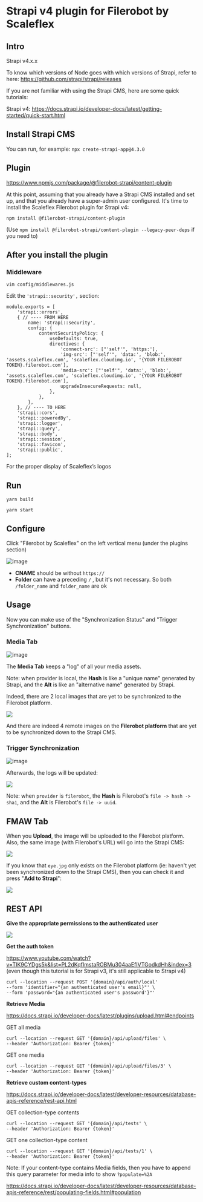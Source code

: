 # Strapi v4 plugin for Filerobot by Scaleflex

## Intro

Strapi v4.x.x

To know which versions of Node goes with which versions of Strapi, refer to here: https://github.com/strapi/strapi/releases

If you are not familiar with using the Strapi CMS, here are some quick tutorials:

Strapi v4: https://docs.strapi.io/developer-docs/latest/getting-started/quick-start.html

## Install Strapi CMS

You can run, for example: `npx create-strapi-app@4.3.0`

## Plugin

https://www.npmjs.com/package/@filerobot-strapi/content-plugin

At this point, assuming that you already have a Strapi CMS installed and set up, and that you already have a super-admin user configured. It's time to install the Scaleflex Filerobot plugin for Strapi v4:

`npm install @filerobot-strapi/content-plugin`

(Use `npm install @filerobot-strapi/content-plugin --legacy-peer-deps` if you need to)

## After you install the plugin

### Middleware

`vim config/middlewares.js`

Edit the `'strapi::security',` section:

```
module.exports = [
    'strapi::errors',
    { // ---- FROM HERE
        name: 'strapi::security',
        config: {
            contentSecurityPolicy: {
                useDefaults: true,
                directives: {
                    'connect-src': ["'self'", 'https:'],
                    'img-src': ["'self'", 'data:', 'blob:', 'assets.scaleflex.com', 'scaleflex.cloudimg.io', '{YOUR FILEROBOT TOKEN}.filerobot.com'],
                    'media-src': ["'self'", 'data:', 'blob:', 'assets.scaleflex.com', 'scaleflex.cloudimg.io', '{YOUR FILEROBOT TOKEN}.filerobot.com'],
                    upgradeInsecureRequests: null,
                },
            },
        },
    }, // ---- TO HERE
    'strapi::cors',
    'strapi::poweredBy',
    'strapi::logger',
    'strapi::query',
    'strapi::body',
    'strapi::session',
    'strapi::favicon',
    'strapi::public',
];
```

For the proper display of Scaleflex’s logos

## Run

`yarn build`

`yarn start`

## Configure

Click "Filerobot by Scaleflex" on the left vertical menu (under the plugins section)

![image](https://user-images.githubusercontent.com/20809372/210230101-1740f1c5-9491-4391-b28c-db3a729d0d3d.png)

- **CNAME** should be without `https://`
- **Folder** can have a preceding `/` , but it's not necessary. So both `/folder_name` and `folder_name` are ok

## Usage

Now you can make use of the "Synchronization Status" and "Trigger Synchronization" buttons.

### Media Tab

![image](https://user-images.githubusercontent.com/20809372/210230292-c9c90b68-a311-4981-977b-3b9802ea5243.png)

The **Media Tab** keeps a "log" of all your media assets.

Note: when provider is local, the **Hash** is like a "unique name" generated by Strapi, and the **Alt** is like an "alternative name" generated by Strapi.

Indeed, there are 2 local images that are yet to be synchronized to the Filerobot platform.

![](https://opendocs-global.airstore.io/d82bf1f9bbda471f279c22d95d7d695012095a0d0b6d9c53dc64f7a562f9b1af.png)

And there are indeed 4 remote images on the **Filerobot platform** that are yet to be synchronized down to the Strapi CMS.

### Trigger Synchronization

![image](https://user-images.githubusercontent.com/20809372/210230408-8d37d416-5a64-4986-8b42-6575c4564ed7.png)

Afterwards, the logs will be updated:

![](https://store.filerobot.com/opendocs-global/ffe8b5a749a10c1e8cb426854d86b00addded6aaa99584ac0a751f6f2a1aec9b.png)

Note: when `provider` is `filerobot`, the **Hash** is Filerobot's `file -> hash -> sha1`, and the **Alt** is Filerobot's `file -> uuid`.

## FMAW Tab

When you **Upload**, the image will be uploaded to the Filerobot platform. Also, the same image (with Filerobot's URL) will go into the Strapi CMS:

![](https://store.filerobot.com/opendocs-global/38020c7d81a7cb3b77935806f291d101a37cb3a364d1594d87a07a0d1ca8778c.png)

If you know that `eye.jpg` only exists on the Filerobot platform (ie: haven't yet been synchronized down to the Strapi CMS), then you can check it and press "**Add to Strapi**":

![](https://store.filerobot.com/opendocs-global/23f21c7e73c0940041ba24a6c80ff9e43f72f61b203f2cacd02cfde6b4549ab5.png)

## REST API

**Give the appropriate permissions to the authenticated user**

![](https://store.filerobot.com/opendocs-global/project_test/113df0317493b932791a716f3e0962d92a26211e42110fdb248d6046507c92e1.png)

**Get the auth token**

https://www.youtube.com/watch?v=TIK9CYDgs5k&list=PL2dKqfImstaROBMu304aaEfIVTGodkdHh&index=3 (even though this tutorial is for Strapi v3, it's still applicable to Strapi v4)

```
curl --location --request POST '{domain}/api/auth/local' 
--form 'identifier="{an authenticated user's email}"' \
--form 'password="{an authenticated user's password'}"'
```

**Retrieve Media**

https://docs.strapi.io/developer-docs/latest/plugins/upload.html#endpoints

GET all media

```
curl --location --request GET '{domain}/api/upload/files' \
--header 'Authorization: Bearer {token}'
```

GET one media

```
curl --location --request GET '{domain}/api/upload/files/3' \
--header 'Authorization: Bearer {token}'
```

**Retrieve custom content-types**

https://docs.strapi.io/developer-docs/latest/developer-resources/database-apis-reference/rest-api.html

GET collection-type contents

```
curl --location --request GET '{domain}/api/tests' \
--header 'Authorization: Bearer {token}'
```

GET one collection-type content

```
curl --location --request GET '{domain}/api/tests/1' \
--header 'Authorization: Bearer {token}'
```

Note: If your content-type contains Media fields, then you have to append this query parameter for media info to show `?populate=%2A`

https://docs.strapi.io/developer-docs/latest/developer-resources/database-apis-reference/rest/populating-fields.html#population
